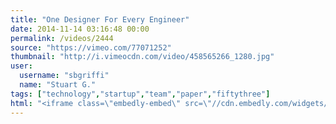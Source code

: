 ```yaml
---
title: "One Designer For Every Engineer"
date: 2014-11-14 03:16:48 00:00
permalink: /videos/2444
source: "https://vimeo.com/77071252"
thumbnail: "http://i.vimeocdn.com/video/458565266_1280.jpg"
user:
  username: "sbgriffi"
  name: "Stuart G."
tags: ["technology","startup","team","paper","fiftythree"]
html: "<iframe class=\"embedly-embed\" src=\"//cdn.embedly.com/widgets/media.html?src=http%3A%2F%2Fplayer.vimeo.com%2Fvideo%2F77071252&wmode=transparent&src_secure=1&url=http%3A%2F%2Fvimeo.com%2F77071252&image=http%3A%2F%2Fi.vimeocdn.com%2Fvideo%2F458565266_1280.jpg&key=daaebf4d9cdd46779200162d0ca86e20&type=text%2Fhtml&schema=vimeo\" width=\"1280\" height=\"720\" scrolling=\"no\" frameborder=\"0\" allowfullscreen></iframe>"
---
```


